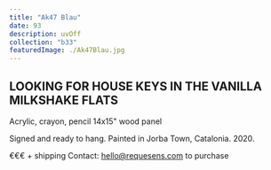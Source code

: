 ```yaml
---
title: "Ak47 Blau"
date: 93
description: uvOff
collection: "b33"
featuredImage: ./Ak47Blau.jpg
---
```


## LOOKING FOR HOUSE KEYS IN THE VANILLA MILKSHAKE FLATS 

Acrylic, crayon, pencil
14x15" wood panel

Signed and ready to hang.
Painted in Jorba Town, Catalonia. 2020.

€€€ + shipping
Contact: hello@requesens.com to purchase